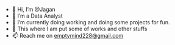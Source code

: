 - 👋 Hi, I’m @Jagan
- 👀 I’m a Data Analyst 
- 🌱 I’m currently doing working and doing some projects for fun.
- 💞️ This where I am put some of works and other stuffs
- 📫 Reach me on emptymind228@gmail.com

<!---
JaganRakkan/JaganRakkan is a ✨ special ✨ repository because its `README.md` (this file) appears on your GitHub profile.
--->
